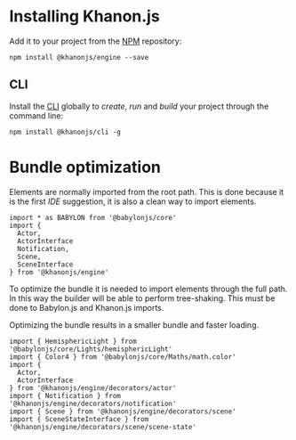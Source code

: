 # Installing Khanon.js

Add it to your project from the [NPM](https://www.npmjs.com/package/@khanonjs/engine) repository:

`npm install @khanonjs/engine --save`

## CLI

Install the [CLI](https://www.npmjs.com/package/@khanonjs/cli) globally to *create*, *run* and *build* your project through the command line:

`npm install @khanonjs/cli -g`

# Bundle optimization

Elements are normally imported from the root path. This is done because it is the first *IDE* suggestion, it is also a clean way to import elements.

```
import * as BABYLON from '@babylonjs/core'
import {
  Actor,
  ActorInterface
  Notification,
  Scene,
  SceneInterface
} from '@khanonjs/engine'
```

To optimize the bundle it is needed to import elements through the full path. In this way the builder will be able to perform tree-shaking.
This must be done to Babylon.js and Khanon.js imports.

Optimizing the bundle results in a smaller bundle and faster loading.

```
import { HemisphericLight } from '@babylonjs/core/Lights/hemisphericLight'
import { Color4 } from '@babylonjs/core/Maths/math.color'
import {
  Actor,
  ActorInterface
} from '@khanonjs/engine/decorators/actor'
import { Notification } from '@khanonjs/engine/decorators/notification'
import { Scene } from '@khanonjs/engine/decorators/scene'
import { SceneStateInterface } from '@khanonjs/engine/decorators/scene/scene-state'
```

